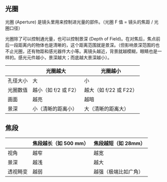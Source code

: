## 光圈

光圈 (Aperture) 是镜头里用来控制进光量的部件。（光圈 F 值 = 镜头的焦距 / 光圈口径）

光圈除了可以控制通光量，也可以控制景深 (Depth of Field)。在对焦后，焦点前后一段距离内的物体也是清晰的，这个距离范围就是景深。（但影响景深范围的也不止光圈，还有物距和感光器件大小等。离镜头越近，背景就越模糊，眼睛也是一样的。感光元件越小，景深越大；而底越大景深越小）。

|          | 光圈越大             | 光圈越小               |
| -------- | -------------------- | ---------------------- |
| 孔径大小 | 大                   | 小                     |
| 光圈数值 | 越小（如 f/2 或 F2） | 越大（如 f/22 或 F22） |
| 画面     | 越亮                 | 越暗                   |
| 景深     | 小（清晰的距离小）   | 大（清晰的距离大）     |

## 焦段

|          | 焦段越长（如 500 mm） | 焦段越短（如 28mm）  |
| -------- | --------------------- | -------------------- |
| 视角     | 越窄                  | 越宽                 |
| 景深     | 越浅                  | 越大                 |
| 透视畸变 | 越弱                  | 越强（极端比如广角） |
